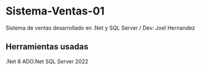 # Sistema-Ventas-01
Sistema de ventas desarrollado en .Net y SQL Server / Dev: Joel Hernandez

## Herramientas usadas

.Net 8
ADO.Net
SQL Server 2022
